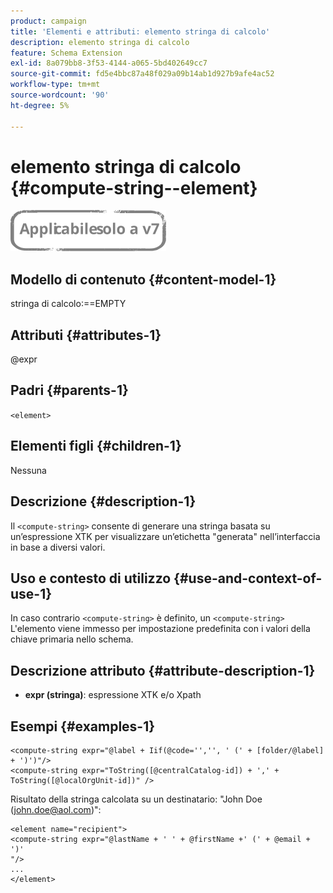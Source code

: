 ```yaml
---
product: campaign
title: 'Elementi e attributi: elemento stringa di calcolo'
description: elemento stringa di calcolo
feature: Schema Extension
exl-id: 8a079bb8-3f53-4144-a065-5bd402649cc7
source-git-commit: fd5e4bbc87a48f029a09b14ab1d927b9afe4ac52
workflow-type: tm+mt
source-wordcount: '90'
ht-degree: 5%

---
```


# elemento stringa di calcolo {#compute-string--element}

![](../../../assets/v7-only.svg)

## Modello di contenuto {#content-model-1}

stringa di calcolo:==EMPTY

## Attributi {#attributes-1}

@expr

## Padri {#parents-1}

`<element>`

## Elementi figli {#children-1}

Nessuna

## Descrizione {#description-1}

Il `<compute-string>` consente di generare una stringa basata su un’espressione XTK per visualizzare un’etichetta &quot;generata&quot; nell’interfaccia in base a diversi valori.

## Uso e contesto di utilizzo {#use-and-context-of-use-1}

In caso contrario `<compute-string>` è definito, un `<compute-string>` L&#39;elemento viene immesso per impostazione predefinita con i valori della chiave primaria nello schema.

## Descrizione attributo {#attribute-description-1}

* **expr (stringa)**: espressione XTK e/o Xpath

## Esempi {#examples-1}

```
<compute-string expr="@label + Iif(@code='','', ' (' + [folder/@label] + ')')"/>  
<compute-string expr="ToString([@centralCatalog-id]) + ',' + ToString([@localOrgUnit-id])" />
```

Risultato della stringa calcolata su un destinatario: &quot;John Doe (john.doe@aol.com)&quot;:

```
<element name="recipient">
<compute-string expr="@lastName + ' ' + @firstName +' (' + @email + ')'
"/>
...
</element>
```
